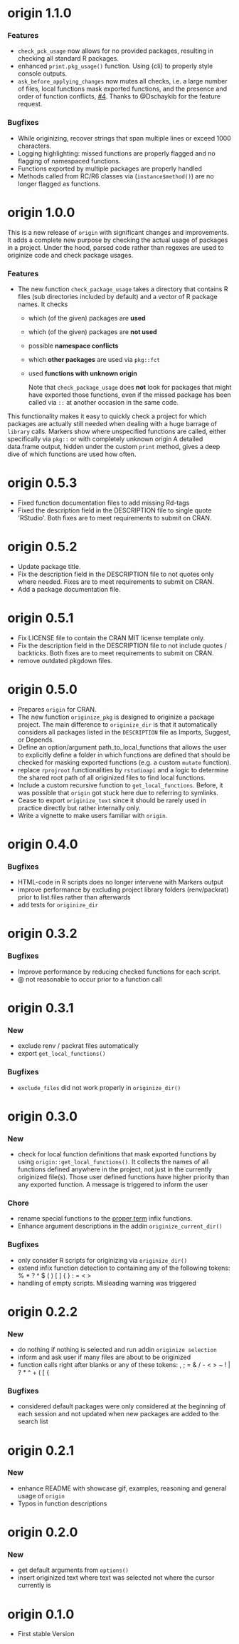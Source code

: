 # origin 1.1.0
### Features
- `check_pck_usage` now allows for no provided packages, resulting in checking
  all standard R packages.
- enhanced `print.pkg_usage()` function. Using {cli} to properly style console 
  outputs. 
- `ask_before_applying_changes` now mutes all
  checks, i.e. a large number of files, local functions mask exported functions,
  and the presence and order of function conflicts, 
  [#4](https://github.com/mnist91/origin/issues/4).
  Thanks to @Dschaykib for the feature request. 

### Bugfixes
- While originizing, recover strings that span multiple lines or exceed 1000
  characters. 
- Logging highlighting: missed functions are properly flagged and no flagging 
  of namespaced functions.
- Functions exported by multiple packages are properly handled
- Methods called from RC/R6 classes via (`instance$method()`) are no longer 
  flagged as functions.

# origin 1.0.0
This is a new release of `origin` with significant changes and improvements. 
It adds a complete new purpose by checking the actual usage of packages in a 
project. Under the hood, parsed code rather than regexes are used to originize
code and check package usages.

### Features
- The new function `check_package_usage` takes a directory that contains R files
(sub directories included by default) and a vector of R package names. It checks
  + which (of the given) packages are **used**
  + which (of the given) packages are **not used**
  + possible **namespace conflicts** 
  + which **other packages** are used via `pkg::fct`
  + used **functions with unknown origin**
  
    Note that `check_package_usage` does **not** look for packages that
    might have exported those functions, even if the missed package has 
    been called via `::` at another occasion in the same code.
    
This functionality makes it easy to quickly check a project for which packages 
are actually still needed when dealing with a huge barrage of `library` calls.
Markers show where unspecified functions are called, either specifically 
via `pkg::` or with completely unknown origin
A detailed data.frame output, hidden under the custom `print` method, 
gives a deep dive of which functions are used how often.
  

# origin 0.5.3
- Fixed function documentation files to add missing Rd-tags
- Fixed the description field in the DESCRIPTION file to single quote 'RStudio'.
  Both fixes are to meet requirements to submit on CRAN.

# origin 0.5.2
- Update package title.
- Fix the description field in the DESCRIPTION file to not quotes only where 
  needed. Fixes are to meet requirements to submit on CRAN.
- Add a package documentation file.


# origin 0.5.1
- Fix LICENSE file to contain the CRAN MIT license template only.
- Fix the description field in the DESCRIPTION file to not include quotes /
  backticks. Both fixes are to meet requirements to submit on CRAN.
- remove outdated pkgdown files.

# origin 0.5.0
- Prepares `origin` for CRAN.
- The new function `originize_pkg` is designed to originize a package project. 
  The main difference to `originize_dir` is that it automatically considers
  all packages listed in the `DESCRIPTION` file as Imports, Suggest, or Depends.
- Define an option/argument path_to_local_functions that allows the user
  to explicitly define a folder in which functions are defined that should
  be checked for masking exported functions (e.g. a custom `mutate` function).
- replace `rprojroot` functionalities by `rstudioapi` and a logic to determine
  the shared root path of all originized files to find local functions.
- Include a custom recursive function to `get_local_functions`. Before, it was
  possible that `origin` got stuck here due to referring to symlinks.
- Cease to export `originize_text` since it should be rarely used in practice
  directly but rather internally only.
- Write a vignette to make users familiar with `origin`.

# origin 0.4.0
### Bugfixes
- HTML-code in R scripts does no longer intervene with Markers output
- improve performance by excluding project library folders (renv/packrat)
  prior to list.files rather than afterwards
- add tests for `originize_dir`


# origin 0.3.2
### Bugfixes
- Improve performance by reducing checked functions for each script.
- @ not reasonable to occur prior to a function call

# origin 0.3.1
### New
- exclude renv / packrat files automatically
- export `get_local_functions()`

### Bugfixes
- `exclude_files` did not work properly in `originize_dir()`

# origin 0.3.0
### New
- check for local function definitions that mask exported functions by using
  `origin::get_local_functions()`. It collects the names of all functions defined anywhere
  in the project, not just in the currently originized file(s). Those user 
  defined functions have higher priority than any exported function. A message
  is triggered to inform the user
  
### Chore
  - rename special functions to the
  [proper term](https://adv-r.hadley.nz/functions.html#infix-functions)
  infix functions.
  - Enhance argument descriptions in the addin `originize_current_dir()`

### Bugfixes
  - only consider R scripts for originizing via `originize_dir()`
  - extend infix function detection to containing any of the following tokens:
    % * ? ^ $ ( ) [ ] { } : = < >
  - handling of empty scripts. Misleading warning was triggered
  


# origin 0.2.2
### New
- do nothing if nothing is selected and run addin `originize selection`
- inform and ask user if many files are about to be originized
- function calls right after blanks or any of these tokens: 
  , ; = & / - < > ~ ! | ? * ^ + ( [ {


### Bugfixes
- considered default packages were only considered at the beginning of each 
  session and not updated when new packages are added to the search list

# origin 0.2.1
### New
- enhance README with showcase gif, examples, reasoning and general usage of `origin`
- Typos in function descriptions

# origin 0.2.0
### New
- get default arguments from `options()`
- insert originized text where text was selected not where the cursor currently
is

# origin 0.1.0
* First stable Version
